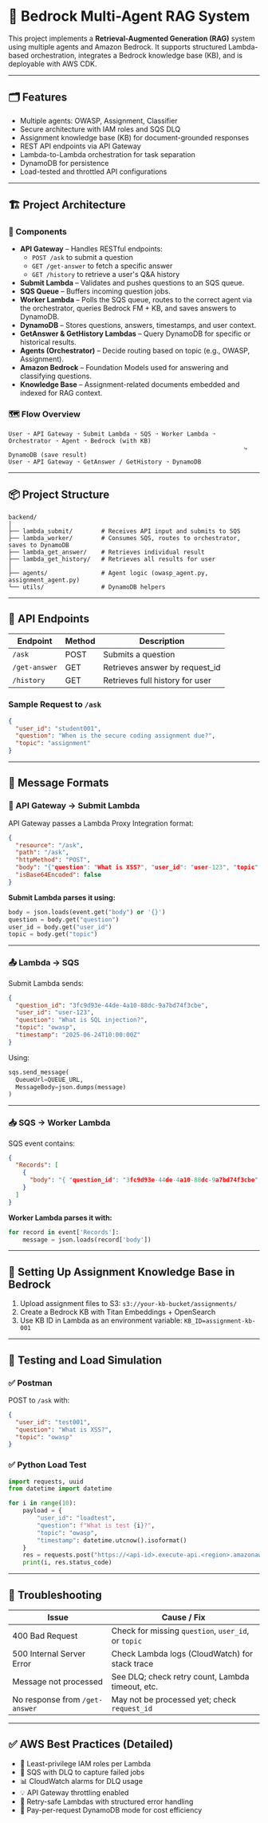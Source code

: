 # 🧠 Bedrock Multi-Agent RAG System

This project implements a **Retrieval-Augmented Generation (RAG)** system using multiple agents and Amazon Bedrock. It supports structured Lambda-based orchestration, integrates a Bedrock knowledge base (KB), and is deployable with AWS CDK.

---

## 🗂️ Features

- Multiple agents: OWASP, Assignment, Classifier
- Secure architecture with IAM roles and SQS DLQ
- Assignment knowledge base (KB) for document-grounded responses
- REST API endpoints via API Gateway
- Lambda-to-Lambda orchestration for task separation
- DynamoDB for persistence
- Load-tested and throttled API configurations

---

## 🏗️ Project Architecture



### 🔧 Components
- **API Gateway** – Handles RESTful endpoints:
  - `POST /ask` to submit a question
  - `GET /get-answer` to fetch a specific answer
  - `GET /history` to retrieve a user's Q&A history
- **Submit Lambda** – Validates and pushes questions to an SQS queue.
- **SQS Queue** – Buffers incoming question jobs.
- **Worker Lambda** – Polls the SQS queue, routes to the correct agent via the orchestrator, queries Bedrock FM + KB, and saves answers to DynamoDB.
- **DynamoDB** – Stores questions, answers, timestamps, and user context.
- **GetAnswer & GetHistory Lambdas** – Query DynamoDB for specific or historical results.
- **Agents (Orchestrator)** – Decide routing based on topic (e.g., OWASP, Assignment).
- **Amazon Bedrock** – Foundation Models used for answering and classifying questions.
- **Knowledge Base** – Assignment-related documents embedded and indexed for RAG context.

### 🗺️ Flow Overview
```text
User ➝ API Gateway ➝ Submit Lambda ➝ SQS ➝ Worker Lambda ➝ Orchestrator ➝ Agent ➝ Bedrock (with KB)
                                                                  ⤷ DynamoDB (save result)
User ➝ API Gateway ➝ GetAnswer / GetHistory ➝ DynamoDB
```

---

## 📦 Project Structure

```
backend/
│
├── lambda_submit/        # Receives API input and submits to SQS
├── lambda_worker/        # Consumes SQS, routes to orchestrator, saves to DynamoDB
├── lambda_get_answer/    # Retrieves individual result
├── lambda_get_history/   # Retrieves all results for user
│
├── agents/               # Agent logic (owasp_agent.py, assignment_agent.py)
└── utils/                # DynamoDB helpers
```

---

## 🚀 API Endpoints

| Endpoint         | Method | Description                      |
|------------------|--------|----------------------------------|
| `/ask`           | POST   | Submits a question               |
| `/get-answer`    | GET    | Retrieves answer by request_id   |
| `/history`       | GET    | Retrieves full history for user  |

### Sample Request to `/ask`
```json
{
  "user_id": "student001",
  "question": "When is the secure coding assignment due?",
  "topic": "assignment"
}
```

---

## 📨 Message Formats

### 🔄 API Gateway → Submit Lambda
API Gateway passes a Lambda Proxy Integration format:
```json
{
  "resource": "/ask",
  "path": "/ask",
  "httpMethod": "POST",
  "body": "{"question": "What is XSS?", "user_id": "user-123", "topic": "owasp"}",
  "isBase64Encoded": false
}
```

**Submit Lambda parses it using:**
```python
body = json.loads(event.get("body") or '{}')
question = body.get("question")
user_id = body.get("user_id")
topic = body.get("topic")
```

---

### 📤 Lambda → SQS
Submit Lambda sends:
```json
{
  "question_id": "3fc9d93e-44de-4a10-88dc-9a7bd74f3cbe",
  "user_id": "user-123",
  "question": "What is SQL injection?",
  "topic": "owasp",
  "timestamp": "2025-06-24T10:00:00Z"
}
```
Using:
```python
sqs.send_message(
  QueueUrl=QUEUE_URL,
  MessageBody=json.dumps(message)
)
```

---

### 📥 SQS → Worker Lambda
SQS event contains:
```json
{
  "Records": [
    {
      "body": "{ "question_id": "3fc9d93e-44de-4a10-88dc-9a7bd74f3cbe", "user_id": "user-123", "question": "What is SQL injection?", "topic": "owasp", "timestamp": "2025-06-24T10:00:00Z" }"
    }
  ]
}
```

**Worker Lambda parses it with:**
```python
for record in event['Records']:
    message = json.loads(record['body'])
```

---

## 🧠 Setting Up Assignment Knowledge Base in Bedrock

1. Upload assignment files to S3: `s3://your-kb-bucket/assignments/`
2. Create a Bedrock KB with Titan Embeddings + OpenSearch
3. Use KB ID in Lambda as an environment variable: `KB_ID=assignment-kb-001`

---

## 🧪 Testing and Load Simulation

### ✅ Postman
POST to `/ask` with:
```json
{
  "user_id": "test001",
  "question": "What is XSS?",
  "topic": "owasp"
}
```

### ✅ Python Load Test
```python
import requests, uuid
from datetime import datetime

for i in range(10):
    payload = {
        "user_id": "loadtest",
        "question": f"What is test {i}?",
        "topic": "owasp",
        "timestamp": datetime.utcnow().isoformat()
    }
    res = requests.post("https://<api-id>.execute-api.<region>.amazonaws.com/prod/ask", json=payload)
    print(i, res.status_code)
```

---

## 🚨 Troubleshooting

| Issue                         | Cause / Fix                                           |
|------------------------------|--------------------------------------------------------|
| 400 Bad Request              | Check for missing `question`, `user_id`, or `topic`   |
| 500 Internal Server Error    | Check Lambda logs (CloudWatch) for stack trace        |
| Message not processed        | See DLQ; check retry count, Lambda timeout, etc.      |
| No response from `/get-answer` | May not be processed yet; check `request_id`         |

---

## ✅ AWS Best Practices (Detailed)

- 🔐 Least-privilege IAM roles per Lambda
- 🧱 SQS with DLQ to capture failed jobs
- 📊 CloudWatch alarms for DLQ usage
- 💡 API Gateway throttling enabled
- 🧼 Retry-safe Lambdas with structured error handling
- 💾 Pay-per-request DynamoDB mode for cost efficiency